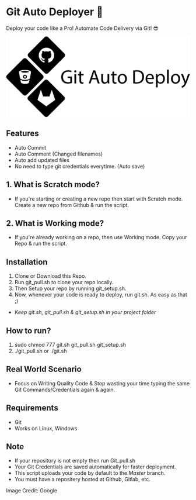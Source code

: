 # Git Auto Deployer 🚀
Deploy your code like a Pro! Automate Code Delivery via Git! 😎

<img src="assets/gitautodeploy.png">

## Features
- Auto Commit
- Auto Comment (Changed filenames)
- Auto add updated files
- No need to type git credentials everytime. (Auto save)


## 1. What is Scratch mode?
- If you're starting or creating a new repo then start with Scratch mode. Create a new repo from Github & run the script.

## 2. What is Working mode?
- If you're already working on a repo, then use Working mode. Copy your Repo & run the script.

## Installation
1. Clone or Download this Repo.
2. Run git_pull.sh to clone your repo locally.
3. Then Setup your repo by running git_setup.sh.
4. Now, whenever your code is ready to deploy, run git.sh. As easy as that ;)
- *Keep git.sh, git_pull.sh & git_setup.sh in your project folder*

## How to run?
1. sudo chmod 777 git.sh git_pull.sh git_setup.sh
2. ./git_pull.sh or ./git.sh

## Real World Scenario
- Focus on Writing Quality Code & Stop wasting your time typing the same Git Commands/Credentials again & again.

## Requirements
- Git 
- Works on Linux, Windows

## Note
- If your repository is not empty then run Git_pull.sh
- Your Git Credentials are saved automatically for faster deployment.
- This script uploads your code by default to the *Master* branch.
- You must have a repositery hosted at Github, Gitlab, etc.

Image Credit: Google
